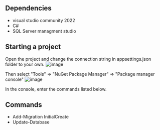 ## Dependencies
* visual studio community 2022
* C#
* SQL Server managment studio

## Starting a project
Open the project and change the connection string in appsettings.json folder to your own.
![image](https://github.com/SebGrzesia/GameShop/assets/101827942/ed488b45-718c-4757-a569-9d364b17cda3)

Then select "Tools" => "NuGet Package Manager" =>  "Package manager console"
![image](https://github.com/SebGrzesia/GameShop/assets/101827942/5d14a5be-4a9f-46a1-bc6c-a1d82a75e0d2)

In the console, enter the commands listed below.
## Commands
* Add-Migration InitialCreate
* Update-Database
